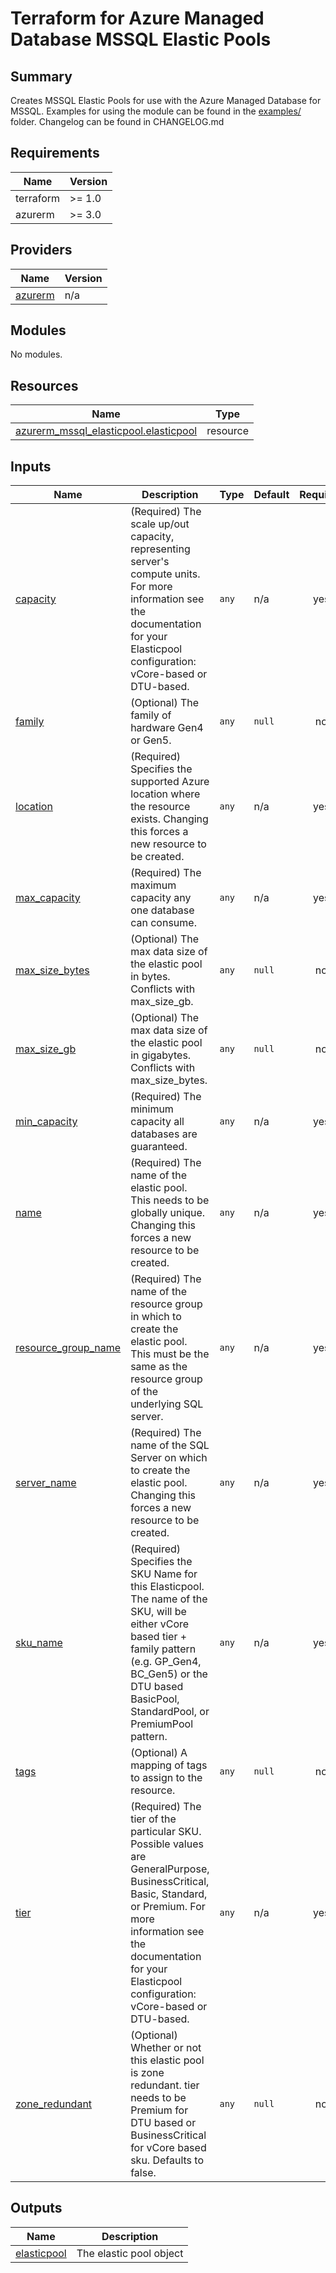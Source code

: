 # Terraform for Azure Managed Database MSSQL Elastic Pools

## Summary
Creates MSSQL Elastic Pools for use with the Azure Managed Database for MSSQL.
Examples for using the module can be found in the [examples/](examples/) folder.
Changelog can be found in CHANGELOG.md

<!-- BEGINNING OF PRE-COMMIT-TERRAFORM DOCS HOOK -->
## Requirements
| Name      | Version   |
|-----------|-----------|
| terraform | >= 1.0    |
| azurerm   | >= 3.0    |

## Providers

| Name | Version |
|------|---------|
| <a name="provider_azurerm"></a> [azurerm](#provider\_azurerm) | n/a |

## Modules

No modules.

## Resources

| Name | Type |
|------|------|
| [azurerm_mssql_elasticpool.elasticpool](https://registry.terraform.io/providers/hashicorp/azurerm/latest/docs/resources/mssql_elasticpool) | resource |

## Inputs

| Name | Description | Type | Default | Required |
|------|-------------|------|---------|:--------:|
| <a name="input_capacity"></a> [capacity](#input\_capacity) | (Required) The scale up/out capacity, representing server's compute units. For more information see the documentation for your Elasticpool configuration: vCore-based or DTU-based. | `any` | n/a | yes |
| <a name="input_family"></a> [family](#input\_family) | (Optional) The family of hardware Gen4 or Gen5. | `any` | `null` | no |
| <a name="input_location"></a> [location](#input\_location) | (Required) Specifies the supported Azure location where the resource exists. Changing this forces a new resource to be created. | `any` | n/a | yes |
| <a name="input_max_capacity"></a> [max\_capacity](#input\_max\_capacity) | (Required) The maximum capacity any one database can consume. | `any` | n/a | yes |
| <a name="input_max_size_bytes"></a> [max\_size\_bytes](#input\_max\_size\_bytes) | (Optional) The max data size of the elastic pool in bytes. Conflicts with max\_size\_gb. | `any` | `null` | no |
| <a name="input_max_size_gb"></a> [max\_size\_gb](#input\_max\_size\_gb) | (Optional) The max data size of the elastic pool in gigabytes. Conflicts with max\_size\_bytes. | `any` | `null` | no |
| <a name="input_min_capacity"></a> [min\_capacity](#input\_min\_capacity) | (Required) The minimum capacity all databases are guaranteed. | `any` | n/a | yes |
| <a name="input_name"></a> [name](#input\_name) | (Required) The name of the elastic pool. This needs to be globally unique. Changing this forces a new resource to be created. | `any` | n/a | yes |
| <a name="input_resource_group_name"></a> [resource\_group\_name](#input\_resource\_group\_name) | (Required) The name of the resource group in which to create the elastic pool. This must be the same as the resource group of the underlying SQL server. | `any` | n/a | yes |
| <a name="input_server_name"></a> [server\_name](#input\_server\_name) | (Required) The name of the SQL Server on which to create the elastic pool. Changing this forces a new resource to be created. | `any` | n/a | yes |
| <a name="input_sku_name"></a> [sku\_name](#input\_sku\_name) | (Required) Specifies the SKU Name for this Elasticpool. The name of the SKU, will be either vCore based tier + family pattern (e.g. GP\_Gen4, BC\_Gen5) or the DTU based BasicPool, StandardPool, or PremiumPool pattern. | `any` | n/a | yes |
| <a name="input_tags"></a> [tags](#input\_tags) | (Optional) A mapping of tags to assign to the resource. | `any` | `null` | no |
| <a name="input_tier"></a> [tier](#input\_tier) | (Required) The tier of the particular SKU. Possible values are GeneralPurpose, BusinessCritical, Basic, Standard, or Premium. For more information see the documentation for your Elasticpool configuration: vCore-based or DTU-based. | `any` | n/a | yes |
| <a name="input_zone_redundant"></a> [zone\_redundant](#input\_zone\_redundant) | (Optional) Whether or not this elastic pool is zone redundant. tier needs to be Premium for DTU based or BusinessCritical for vCore based sku. Defaults to false. | `any` | `null` | no |

## Outputs

| Name | Description |
|------|-------------|
| <a name="output_elasticpool"></a> [elasticpool](#output\_elasticpool) | The elastic pool object |
<!-- END OF PRE-COMMIT-TERRAFORM DOCS HOOK -->
